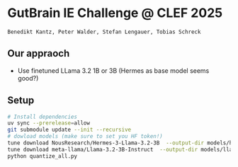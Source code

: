 # GutBrain IE Challenge @ CLEF 2025

`Benedikt Kantz, Peter Walder, Stefan Lengauer, Tobias Schreck`

## Our appraoch

* Use finetuned LLama 3.2 1B or 3B (Hermes as base model seems good?)

## Setup

```sh
# Install dependencies
uv sync --prerelease=allow   
git submodule update --init --recursive
# dowload models (make sure to set you HF token!)
tune download NousResearch/Hermes-3-Llama-3.2-3B  --output-dir models/hermes-3-2-3B
tune download meta-llama/Llama-3.2-3B-Instruct  --output-dir models/llama-3-2-3B-instruct
python quantize_all.py

